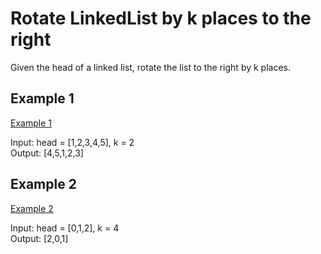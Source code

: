 # Rotate LinkedList by k places to the right

Given the head of a linked list, rotate the list to the right by k places.

## Example 1

[Example 1](./example1.png)

Input: head = [1,2,3,4,5], k = 2 </br>
Output: [4,5,1,2,3]

## Example 2

[Example 2](./example2.png)

Input: head = [0,1,2], k = 4	</br>
Output: [2,0,1]
